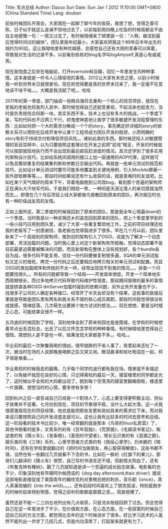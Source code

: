 Title: 写点总结
Author: Dazuo Sun
Date: Sun Jan 1 2012 11:10:00 GMT+0800 (China Standard Time)
Lang: douban


   前些时候团队开周会，大家围在一起聊了聊今年的收获。我想了想，觉得乏善可陈，日子似乎就这么波澜不惊地过去了，以前每到周四晚上吃饭的时候我都会不由自主地感慨一句：一周又过去了。有时候情绪来了顺便装一句：“人啊，越活到最后觉得时间过的越快”。团队里我年纪最小，大家喜欢把我这个89年后半年出生的规约为90后。这让我暗地里有种优越感，总感觉自己还有大把的青春可以挥霍，导致我对生活的记录不多。以前看到栋栋的blog名字叫log4myself,真是心有戚戚焉。

   现在我饱食之后坐在电脑前，打开evernote和豆瓣，回忆一年里发生的种种事情。这本身就是一件令人心情愉悦的事情。2012让大家有末世之感，以前小时候我一听到世界末日就很害怕，现在却觉得要是真的世界末日来了，我一定毫不在意地该干啥干啥。。。大概是我活腻了吧。。哈哈
   
   2011年的第一季度，部门抽调一些精兵强将去重构一个核心的信贷项目，我现在老板的老板也将我列入其中，那时候觉得自己还挺受重视，干起活来也挺卖力，当时我负责授信合同那一块，其实东西不多，技术上也没有多大的挑战，一个季度下来，写的代码也不过两三千行，却鬼使神差地让我学了很多敏捷开发流程管理的东西：比如如何把一个大的需求分解成一个个的story，事先确定好详细的story的依赖关系可以预防在后续开发中让某个工程师成为团队开发的瓶颈，小而明确的story有利于持续交付和降低项目风险。。诸如此类的东西。那时候还陷入对敏捷管理的盲目崇拜中，以为只要按照这套理论在开发之前把“前戏”做足，开发的时候就可以按部就班地执行而不会出现到最后疯狂赶进度的情况。其次还学到了很多实用的架构设计技巧，比如给系统间调用的接口上加一层通用的AOP代理，这样就可以免去繁琐重复的结果集判断和参数日志输出代码。再就是一些单元测试的规范和技巧，比如设计单元测试时要尽可能多地覆盖到关键地用例，引入Mockito屏蔽一些外部依赖等等。。。那段时间如果说还有什么收获的话，就是患难时的友谊吧。比如在某个天气晴好的周末下午，背着电脑跑到公司改bug，看到那个苦逼的架构师正在满头大汗地写代码，于是我们相视一笑，一种同是天涯沦落人的亲切感就油然而生。。即便在几个月后项目上线大家都做鸟兽散回到原来的团队，再次相见时也有一种阶级战友班的友情。
    
   正如上面所说，第二季度的时候我回到了原来的团队，那是我全年心情最down的一个季度。当时我是以一种衣锦还乡的姿态回到原来的团队，把上个季度里学到的一些小技巧应用到团队里，减少了大家一些重复繁琐地工作，之前的项目经理还给我的老板写了一封感谢信，我老板也觉得我进步了很多。早在几个月以前，团队里新来了一个高级别的架构师，推到旧的架构引入了OSGI，说是为了解决一个动态部署，灵活加载的问题。当时我心里上对这个新架构有所抵触，觉得动态部署不是目前最紧迫需要被解决的问题，而且新架构在整体上没有规划好，各个bundle各自为战，很多代码不能复用，往往一份代码要被复制很多遍，SQA的单元测试指标又定义的很死，拷完一份代码之后还要相应地拷贝相关的单元测试和配置。而且OSGI的类加载顺序和传统的不太一样，经常出现找不到类的情况。。。排查一个问题要找很久。。所有的问题都导致一个结局——开发效率很低，开发一个简单地东西周期很长，而过多地拷贝代码导致代码维护性很差。那段期间我做的最多的事情就是排查各种OSGI dmServer加载时碰到的依赖问题，另外业务开发量也不少，找很多子公司的人确定各种接口，经常开了半天会却没有个结果，这些事的直接后果就是导致是团队里有两名和我关系不错的核心成员离职。那段时间我觉得很没有成就感，情绪低落，几次萌生出要换个地方试试的想法。。。现在想想，要是当时摆正心态，可能结果会很不一样。
    
   五月底的时候回到了学校，深刻地体会到了原来校园也是座围城，在学校的时候想着早点出去混社会，出去了以后又怀念念学校的种种事情。有时候暗地里觉得自己很贱，猜想别人是不是也一样，结果发现大家都差不多。。哈哈。。
    
   毕业前的最后一次聚餐我喝的很凶，很早就醉的不省人事了，夜里起来还吐了一次，据当时在场的人说那晚我喝醉之后又哭又闹，眼泪鼻涕和呕吐物混在一起，样子很是难看。。。
    
   毕业离校的时候我走的最晚，几乎每个同学的送行都有我在场。情景就不多描述了，以免破坏我现在良好的心情，只记得离校的最后一天，寝室楼里的同学都走光了，这时候似乎全校的大妈都出动了，跑到每个空荡荡的寝室里翻箱倒柜，楼道里一片狼藉，想想当时的心情，要多惨有多惨！
    
   回到杭州之后一直告诫自己已经是一个职场人了，心态上要变得更积极主动，但似乎效果并不显著。七月份到现在，项目的节奏很平稳，没什么大起大落，这一点我很感激我现在的项目经理，他总是能把那些变更和突如其来的需求扛下来，而对我来说只要按照自己的开发进度走就可以，这也让我有比较多的时间去思考和总结。这一阶段看的技术书比较少，唯一经常翻的就是那本《鸟哥的linux私房菜》了，其他书倒看的挺多，文青系列的有《百年孤独》，《荒原狼》，《毛姆读书笔记》，叛逆类的有《猜火车》，《发条橙》，《麦田的守望者》，增长见识类的有《浪潮之巅》，娱乐类的有《三体》系列，心里学思维方式类的有《拖延心里学》，刘未鹏的《暗时间》，还有在学校里就翻过的《把时间当做朋友，用心智获得解放》，这些书都不错，当然也有一些翻过几页就看不下去的书，比如石一枫的《红旗下的果儿》，那哥们儿翻译的《猜火车》很赞，自己写的书语言还不错，但剧情太狗血了。还有《布鲁克林有棵树》，翻了几页就知道是讲一个苦逼的成长励志故事。电影看的也不少，印象深刻地有早期阿尔帕西诺的《dog day afternoon》,《taix driver》据说这部电影直接促成了美国青年约翰欣克利对里根总统的刺杀，音乐剧《once》，真人真事改编的《into the wild》。。。。还有前段时间喜欢上了朋克摇滚，特别是跑步的时候听起来特别带感，觉得之前听的歌都是靡靡之音。。简直弱爆了。
     
     
   虽然还是不能一二三四五地列出有几点收获，只是流水账般回顾了过去。但总觉得自己在这一年里进步了不少，在价值观方面，在心态方面，在一些寂寞的时候自己逗自己玩的方法方面，都觉得比去年的这个时候进步了很多。好比学习武术的人虽然不能列出一共学了几招几式，但是内功深厚了，打起架来就更有力了。
    